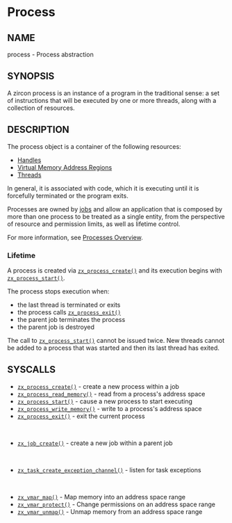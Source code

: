 # Process

## NAME

process - Process abstraction

## SYNOPSIS

A zircon process is an instance of a program in the traditional
sense: a set of instructions that will be executed by one or more
threads, along with a collection of resources.

## DESCRIPTION

The process object is a container of the following resources:

+ [Handles](/concepts/kernel/handles.md)
+ [Virtual Memory Address Regions](vm_address_region.md)
+ [Threads](thread.md)

In general, it is associated with code, which it is executing until it is
forcefully terminated or the program exits.

Processes are owned by [jobs](job.md) and allow an application that is
composed by more than one process to be treated as a single entity, from the
perspective of resource and permission limits, as well as lifetime control.

For more information, see [Processes Overview](/concepts/process/overview.md).

### Lifetime
A process is created via [`zx_process_create()`] and its execution begins with
[`zx_process_start()`].

The process stops execution when:

+ the last thread is terminated or exits
+ the process calls [`zx_process_exit()`]
+ the parent job terminates the process
+ the parent job is destroyed

The call to [`zx_process_start()`] cannot be issued twice. New threads cannot
be added to a process that was started and then its last thread has exited.

## SYSCALLS

 - [`zx_process_create()`] - create a new process within a job
 - [`zx_process_read_memory()`] - read from a process's address space
 - [`zx_process_start()`] - cause a new process to start executing
 - [`zx_process_write_memory()`] - write to a process's address space
 - [`zx_process_exit()`] - exit the current process

<br>

 - [`zx_job_create()`] - create a new job within a parent job

<br>

 - [`zx_task_create_exception_channel()`] - listen for task exceptions

<br>

 - [`zx_vmar_map()`] - Map memory into an address space range
 - [`zx_vmar_protect()`] - Change permissions on an address space range
 - [`zx_vmar_unmap()`] - Unmap memory from an address space range

[`zx_job_create()`]: /reference/syscalls/job_create.md
[`zx_process_create()`]: /reference/syscalls/process_create.md
[`zx_process_exit()`]: /reference/syscalls/process_exit.md
[`zx_process_read_memory()`]: /reference/syscalls/process_read_memory.md
[`zx_process_start()`]: /reference/syscalls/process_start.md
[`zx_process_write_memory()`]: /reference/syscalls/process_write_memory.md
[`zx_task_create_exception_channel()`]: /reference/syscalls/task_create_exception_channel.md
[`zx_vmar_map()`]: /reference/syscalls/vmar_map.md
[`zx_vmar_protect()`]: /reference/syscalls/vmar_protect.md
[`zx_vmar_unmap()`]: /reference/syscalls/vmar_unmap.md
